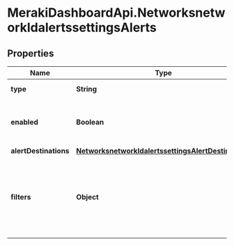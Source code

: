# MerakiDashboardApi.NetworksnetworkIdalertssettingsAlerts

## Properties
Name | Type | Description | Notes
------------ | ------------- | ------------- | -------------
**type** | **String** | The type of alert | 
**enabled** | **Boolean** | A boolean depicting if the alert is turned on or off | [optional] 
**alertDestinations** | [**NetworksnetworkIdalertssettingsAlertDestinations**](NetworksnetworkIdalertssettingsAlertDestinations.md) |  | [optional] 
**filters** | **Object** | A hash of specific configuration data for the alert. Only filters specific to the alert will be updated. | [optional] 


